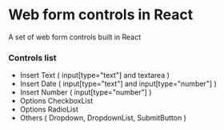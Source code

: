 # Web form controls in React
A set of web form controls built in React

### Controls list

- Insert Text ( input[type="text"] and textarea )
- Insert Date ( input[type="text"] and input[type="number"] )
- Insert Number ( input[type="number"] )
- Options CheckboxList
- Options RadioList
- Others ( Dropdown, DropdownList, SubmitButton )
